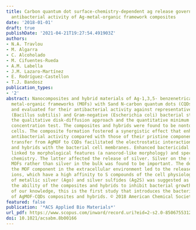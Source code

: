 ```yaml
---
title: Carbon quantum dot surface-chemistry-dependent ag release governs the high
  antibacterial activity of Ag-metal-organic framework composites
date: '2018-01-01'
draft: true
publishDate: '2021-04-21T19:27:54.491903Z'
authors:
- N.A. Travlou
- M. Algarra
- C. Alcoholado
- M. Cifuentes-Rueda
- A.M. Labella
- J.M. Lazaro-Martínez
- E. Rodríguez-Castellon
- T.J. Bandosz
publication_types:
- '2'
abstract: Nanocomposites and hybrid materials of Ag-1,3,5- benzenetricarboxylic acid
  metal-organic frameworks (MOFs) with Sand N-carbon quantum dots (CQDs) were synthesized
  and evaluated for their antibacterial activity against representative Gram-positive
  (Bacillus subtilis) and Gram-negative (Escherichia coli) bacterial strains using
  the qualitative disk-diffusion approach and the quantitative minimum inhibitory
  concentration test. The composites and hybrids were found to be nontoxic to living
  cells. The composite formation fostered a synergistic effect that enhanced their
  antibacterial activity compared with those of their pristine components. Charge
  transfer from AgMOF to CQDs facilitated the electrostatic interactions of the composites
  and hybrids with the bacterial cell membranes. Enhanced bactericidal activity was
  linked to morphological features (a nanorod-like morphology) and specific surface
  chemistry. The latter affected the release of silver. Silver on the surface of the
  MOFs rather than silver in the bulk was found to be important. The destruction of
  the MOF component in the extracellular environment led to the release of silver
  ions, which have a high affinity to S compounds of the cell physiology. The formation
  of metallic silver (Ago) and silver sulfides (Ag2S) was suggested as essential for
  the ability of the composites and hybrids to inhibit bacterial growth. To the best
  of our knowledge, this is the first study that introduces the bactericidal effect
  of AgMOF-CQDs composites and hybrids. © 2018 American Chemical Society.
featured: false
publication: '*ACS Applied Bio Materials*'
url_pdf: https://www.scopus.com/inward/record.uri?eid=2-s2.0-85067553125&doi=10.1021%2facsabm.8b00166&partnerID=40&md5=8479b57b50baeb5497f48687c9bfd09a
doi: 10.1021/acsabm.8b00166
---
```


